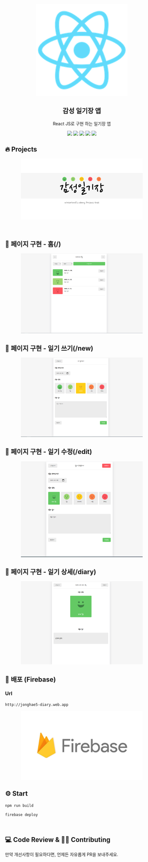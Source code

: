 <br/>
<p align="middle">
  <img width="300" src="./readme/logo192.png"/>
</p>
<h2 align="middle">감성 일기장 앱</h2>
<p align="middle">React JS로 구현 하는 일기장 앱</p>
<p align="middle">
  <img src="https://img.shields.io/badge/language-html-red.svg?style=flat-square"/>
  <img src="https://img.shields.io/badge/language-css-blue.svg?style=flat-square"/>
  <img src="https://img.shields.io/badge/language-js-yellow.svg?style=flat-square"/>
  <img src="https://img.shields.io/badge/Library-React-green.svg?style=flat-square"/>
    <img src="https://img.shields.io/badge/Server-Firebase-black.svg?style=flat-square"/>
</p>

## 🔥 Projects

<p align="middle">
  <img width="400" src="./readme/thumbnail.png">
</p>

<br/>

## 🎯 페이지 구현 - 홈(/)

<p align="middle">
  <img width="400" src="./readme/image0.png">
</p>

## 🎯 페이지 구현 - 일기 쓰기(/new)

<p align="middle">
  <img width="400" src="./readme/image1.png">
</p>

## 🎯 페이지 구현 - 일기 수정(/edit)

<p align="middle">
  <img width="400" src="./readme/image2.png">
</p>

## 🎯 페이지 구현 - 일기 상세(/diary)

<p align="middle">
  <img width="400" src="./readme/image3.png">
</p>

## 📝 배포 (Firebase)

### Url

`http://jonghae5-diary.web.app`

<p align="middle">
  <img width="400" src="./readme/image4.jpeg">
</p>

## ⚙️ Start

```
npm run build
```

```
firebase deploy
```

<br/>

## 💻 Code Review & 👏🏼 Contributing

만약 개선사항이 필요하다면, 언제든 자유롭게 PR을 보내주세요.

<br/>
